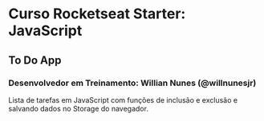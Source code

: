 # Curso Rocketseat Starter: JavaScript
## To Do App
### Desenvolvedor em Treinamento: Willian Nunes (@willnunesjr)

Lista de tarefas em JavaScript com funções de inclusão e exclusão e salvando
dados no Storage do navegador.
